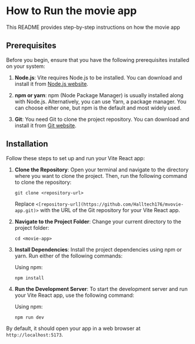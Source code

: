 # How to Run the movie app

This README provides step-by-step instructions on how the movie app

## Prerequisites

Before you begin, ensure that you have the following prerequisites installed on your system:

1. **Node.js**: Vite requires Node.js to be installed. You can download and install it from [Node.js website](https://nodejs.org/).

2. **npm or yarn**: npm (Node Package Manager) is usually installed along with Node.js. Alternatively, you can use Yarn, a package manager. You can choose either one, but npm is the default and most widely used.

3. **Git**: You need Git to clone the project repository. You can download and install it from [Git website](https://git-scm.com/).

## Installation

Follow these steps to set up and run your Vite React app:

1. **Clone the Repository**: Open your terminal and navigate to the directory where you want to clone the project. Then, run the following command to clone the repository:

    ```shell
    git clone <repository-url>
    ```

    Replace `<[repository-url](https://github.com/Halltech176/mvovie-app.git)>` with the URL of the Git repository for your Vite React app.

2. **Navigate to the Project Folder**: Change your current directory to the project folder:

    ```shell
    cd <movie-app>
    ```

3. **Install Dependencies**: Install the project dependencies using npm or yarn. Run either of the following commands:

    Using npm:

    ```shell
    npm install
    ```


4. **Run the Development Server**: To start the development server and run your Vite React app, use the following command:

    Using npm:

    ```shell
    npm run dev
    ```


By default, it should open your app in a web browser at `http://localhost:5173`.

